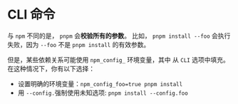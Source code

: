 # CLI 命令

与 `npm` 不同的是， `pnpm` 会**校验所有的参数**。 比如， `pnpm install --foo` 会执行失败，因为 `--foo` 不是 `pnpm install` 的有效参数。

但是，某些依赖关系可能使用 `npm_config_` 环境变量，其中 从 `CLI` 选项中填充。 在这种情况下，你有以下选择：

* 设置明确的环境变量：`npm_config_foo=true pnpm install`
* 用 `--config.`强制使用未知选项: `pnpm install --config.foo`
